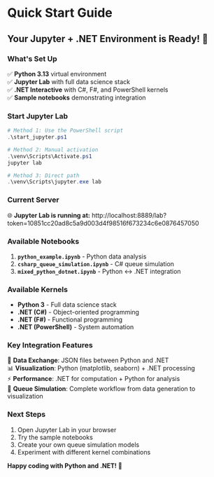 # Quick Start Guide

## Your Jupyter + .NET Environment is Ready! 🎉

### What's Set Up
✅ **Python 3.13** virtual environment  
✅ **Jupyter Lab** with full data science stack  
✅ **.NET Interactive** with C#, F#, and PowerShell kernels  
✅ **Sample notebooks** demonstrating integration  

### Start Jupyter Lab
```powershell
# Method 1: Use the PowerShell script
.\start_jupyter.ps1

# Method 2: Manual activation
.\venv\Scripts\Activate.ps1
jupyter lab

# Method 3: Direct path
.\venv\Scripts\jupyter.exe lab
```

### Current Server
🌐 **Jupyter Lab is running at:**
http://localhost:8889/lab?token=10851cc20ad8c5a9d003d4f98516f673234c6e0876457050

### Available Notebooks
1. **`python_example.ipynb`** - Python data analysis
2. **`csharp_queue_simulation.ipynb`** - C# queue simulation  
3. **`mixed_python_dotnet.ipynb`** - Python ↔ .NET integration

### Available Kernels
- **Python 3** - Full data science stack
- **.NET (C#)** - Object-oriented programming
- **.NET (F#)** - Functional programming  
- **.NET (PowerShell)** - System automation

### Key Integration Features
🔄 **Data Exchange**: JSON files between Python and .NET  
📊 **Visualization**: Python (matplotlib, seaborn) + .NET processing  
⚡ **Performance**: .NET for computation + Python for analysis  
🧮 **Queue Simulation**: Complete workflow from data generation to visualization  

### Next Steps
1. Open Jupyter Lab in your browser
2. Try the sample notebooks
3. Create your own queue simulation models
4. Experiment with different kernel combinations

**Happy coding with Python and .NET! 🚀**
